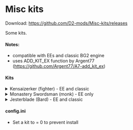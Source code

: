 # Misc kits

Download: https://github.com/D2-mods/Misc-kits/releases

Some kits.

#### Notes:
- compatible with EEs and classic BG2 engine
- uses ADD_KIT_EX function by Argent77 (https://github.com/Argent77/A7-add_kit_ex)

#### Kits
<details>
  <summary>Kensaizerker (fighter)     - EE and classic</summary>
  
Kensaizerker (Fighter)
-
>KENSAIZERKER: A variant of the kensai, or "sword saint", this warrior is in tune with <PRO_HISHER> animalistic side and, during combat, can achieve an ecstatic state of mind that will enable <PRO_HIMHER> to fight longer, harder, and more savagely than any person has a right to.
>
>Advantages:  
>– +2 bonus to Armor Class.  
>– +1 to attack and damage rolls every 3 levels.  
>– -1 bonus to Speed Factor every 4 levels.  
>– May use the Enrage ability. Gains one use at level 1 and an additional use every 4 levels thereafter.
>
>ENRAGE: For 1 turn, the character gains a +2 bonus to attack and damage rolls, a +2 bonus to Armor Class, and immunity to charm, confusion, fear, feeblemind, hold, imprisonment, level drain, maze, stun, and sleep. The character also gains 15 temporary Hit Points which are taken away at the end of the berserk spree, possibly knocking <PRO_HIMHER> unconscious.
>
>Disadvantages:  
>– Becomes winded after berserking: -2 penalty to attack rolls, damage, and Armor Class.  
>– May not wear any armor.  
>– May not use missile weapons.  
>– May not wear gauntlets or bracers.  
>– Alignment restricted to any non-lawful.
  
</details>
<details>
  <summary>Monastery Swordsman (monk) - EE only</summary>
  
Monastery Swordsman (Monk)
-
>MONASTERY SWORDSMAN: Monks are warriors who pursue perfection through contemplation as well as action. Among them are a subset that have been specially trained to be one with their favored weapons. This Monk's best known feat is the ability to sever an opponent with a single strike.
>
>Advantages:  
>– May achieve High Mastery (four slots) in any weapon available to Monks.  
>– May allocate two slots in Single Weapon Style and three slots in Two-Weapon Style.  
>– +1 to attack and damage rolls every 4 levels.  
>– 2nd level: May use the Blazing Weapon ability once per day. Gains additional uses every 4 levels thereafter.
>
>BLAZING WEAPON: The monk channels inner light, shrouding weapons in an intense, but short-lived, flame. Melee attacks inflict an extra 2d6 fire damage per hit for the next round. The duration increases to 2 rounds at level 9, 3 rounds at level 12, 4 rounds at level 15, and 5 rounds at level 25.
>
>– 13th level: May use the Sever ability once per day.
>
>SEVER: A single deadly strike. The next successful attack within 2 rounds forces the target to save vs. Death at -2 or die. An opponent that survives the attack still suffers 5d6 slashing damage.
>
>Disadvantages:  
>– Unarmed attacks do not gain extra Attacks Per Round bonuses.  
>– May not use the Stunning Blow ability.  
>– May not use the Quivering Palm ability.  
>– May not use slings or darts.
  
</details>
<details>
  <summary>Jesterblade (Bard)         - EE and classic</summary>
  
Jesterblade (bard)
-
>JESTERBLADE: The Jesterblade is well versed in the arts of ridicule and hilarity, and uses <PRO_HISHER> abilities to confuse enemies, cavorting madly during combat. Do not mistake <PRO_HIMHER> for a true fool, however. This bard is an expert fighter and adventurer, whose fighting style is lethally dangerous.
>
>Advantages:  
>– The Jesterblade's song does not help allies. Instead, once each round, every enemy within 30 feet must save vs. Spell with a +2 bonus or be confused for 1 round.  
>– May place 3 slots in Two-Weapon Style.  
>– May use the Offensive Spin and Defensive Spin abilities once per day. Gains one use each at level 1 and an additional use each every 4 levels thereafter.
>
>OFFENSIVE SPIN: During the next 4 rounds, the character gains a +2 bonus to attack and damage rolls, an extra attack per round, and doubled movement speed. As well, all attacks do maximum damage for the duration. Offensive Spin may not be used in conjunction with the Haste or Improved Haste spells.
>
>DEFENSIVE SPIN: During the next 4 rounds, the character is rooted to the spot and gains a +1 bonus to Armor Class per level, up to a maximum of +10.
>  
>Disadvantages:  
>– Bard Song does not gain additional effects at higher levels.  
>– Only has one half the normal Lore value.  
>– Only has one half the normal Pick Pockets skill.
  
</details>


#### config.ini
- Set a kit to = 0 to prevent install

